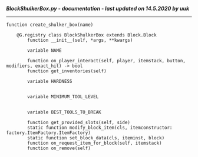 ***BlockShulkerBox.py - documentation - last updated on 14.5.2020 by uuk***
___
    function create_shulker_box(name)

        @G.registry class BlockShulkerBox extends Block.Block
            function __init__(self, *args, **kwargs)

            variable NAME

            function on_player_interact(self, player, itemstack, button, modifiers, exact_hit) -> bool
            function get_inventories(self)

            variable HARDNESS


            variable MINIMUM_TOOL_LEVEL


            variable BEST_TOOLS_TO_BREAK

            function get_provided_slots(self, side)
            static function modify_block_item(cls, itemconstructor: factory.ItemFactory.ItemFactory)
            static function set_block_data(cls, iteminst, block)
            function on_request_item_for_block(self, itemstack)
            function on_remove(self)